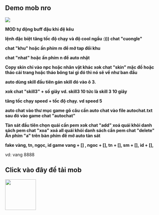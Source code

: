 ## Demo mob nro 
<img src="https://github.com/cuongle4399/cuongle4399/blob/main/20240521-0328-05.1597199.gif" >
<p><b>MOD tự động buff đậu khi đệ kêu</b></p>
<p><b>lệnh đặc biệt tăng tốc độ chạy và độ cool ngầu :))) chat "cuongle"</b></p>
<p><b>chat "khu" hoặc ấn phím m để mở tap đổi khu</b></p>
<p><b>chat "nhat" hoặc ấn phím n để auto nhặt</b></p>
<p><b>Copy skin
chỉ vào npc hoặc nhân vật khác xok chat "skin"
mặc đồ hoặc tháo cải trang hoặc tháo bông tai gì đó thì nó sẽ về như ban đầu</b></p>
<p><b>auto dùng skill đầu tiên gán skill đó vào ô 3.</b></p>
<p><b>xok chat "skill3" + số giây vd. skill3 10 tức là skill 3 10 giây</b></p>
<p><b>tăng tốc chạy
speed + tốc độ chạy. vd speed 5</b></p>
<p><b>auto chat
vào thư mục game gõ câu cần auto chat vào file autochat.txt
sau đó vào game chat "autochat"</b></p>
<p><b>Tàn sát
đầu tiên chọn quái cần pem xok chat "add" 
xoá quái khỏi danh sách pem chat "xoa"
xoá all quái khỏi danh sách cần pem chat "delete"
Ấn phím "a" trên bàn phím để mở auto tàn sát</b></p>
<p><b>fake vàng, tn, ngọc, id game
vang + [] ,
ngoc + [],
tn + [],
sm + [],
id + [], </b>
</p>
vd: vang 8888 </b>

## Click vào đây để tải mob <br>
<a href="https://drive.google.com/file/d/1mWO4CcEo1vhQpblyNjIP2FWVoWPB-pAw/view?usp=drive_link" alt="NRO">
    <img width="100" src="https://images.spiderum.com/sp-images/f9aabbc0449311ec885eab61bad4d8bd.png" target="_blank" />
  </a> 
